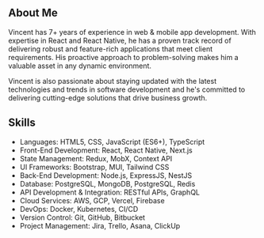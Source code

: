 ## About Me

Vincent has 7+ years of experience in web & mobile app development. With expertise in React and React Native, he has a proven track record of delivering robust and feature-rich applications that meet client requirements. His proactive approach to problem-solving makes him a valuable asset in any dynamic environment.

Vincent is also passionate about staying updated with the latest technologies and trends in software development and he's committed to delivering cutting-edge solutions that drive business growth.

## Skills

- Languages: HTML5, CSS, JavaScript (ES6+), TypeScript
- Front-End Development: React, React Native, Next.js
- State Management: Redux, MobX, Context API
- UI Frameworks: Bootstrap, MUI, Tailwind CSS
- Back-End Development: Node.js, ExpressJS, NestJS
- Database: PostgreSQL, MongoDB, PostgreSQL, Redis
- API Development & Integration: RESTful APIs, GraphQL
- Cloud Services: AWS, GCP, Vercel, Firebase
- DevOps: Docker, Kubernetes, CI/CD
- Version Control: Git, GitHub, Bitbucket
- Project Management: Jira, Trello, Asana, ClickUp

